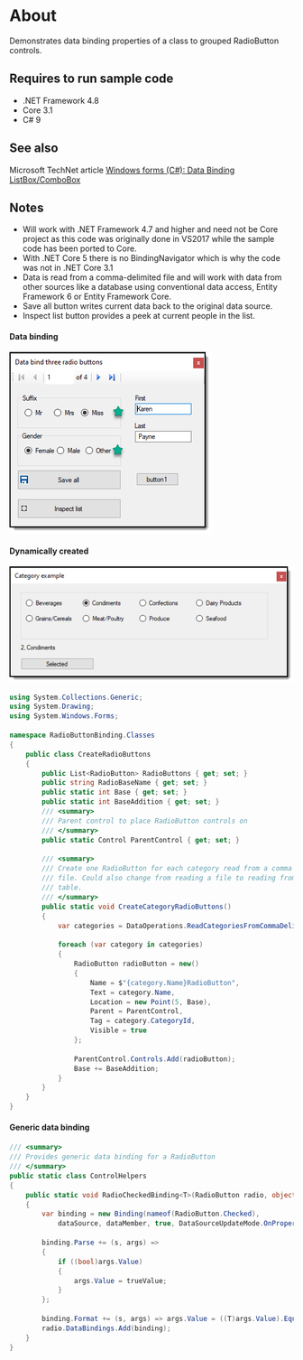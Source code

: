 ﻿# About

Demonstrates data binding properties of a class to grouped RadioButton controls.

## Requires to run sample code

- .NET Framework 4.8
- Core 3.1
- C# 9

## See also

Microsoft TechNet article  [Windows forms (C#): Data Binding ListBox/ComboBox](https://social.technet.microsoft.com/wiki/contents/articles/53599.windows-forms-c-data-binding-listboxcombobox.aspx)

## Notes

- Will work with .NET Framework 4.7 and higher and need not be Core project as this code was originally done in VS2017 while the sample code has been ported to Core. 
- With .NET Core 5 there is no BindingNavigator which is why the code was not in .NET Core 3.1
- Data is read from a comma-delimited file and will work with data from other sources like a database using conventional data access, Entity Framework 6 or Entity Framework Core.
- Save all button writes current data back to the original data source.
- Inspect list button provides a peek at current people in the list.

#### Data binding

![screen](../assets/GroupedRadioButtons.png)

#### Dynamically created 

![screen](../assets/DynamicRadioButtons.png)

```csharp
using System.Collections.Generic;
using System.Drawing;
using System.Windows.Forms;

namespace RadioButtonBinding.Classes
{
    public class CreateRadioButtons
    {
        public List<RadioButton> RadioButtons { get; set; }
        public string RadioBaseName { get; set; }
        public static int Base { get; set; }
        public static int BaseAddition { get; set; }
        /// <summary>
        /// Parent control to place RadioButton controls on
        /// </summary>
        public static Control ParentControl { get; set; }

        /// <summary>
        /// Create one RadioButton for each category read from a comma delimited
        /// file. Could also change from reading a file to reading from a database
        /// table.
        /// </summary>
        public static void CreateCategoryRadioButtons()
        {
            var categories = DataOperations.ReadCategoriesFromCommaDelimitedFile();

            foreach (var category in categories)
            {
                RadioButton radioButton = new()
                {
                    Name = $"{category.Name}RadioButton",
                    Text = category.Name,
                    Location = new Point(5, Base),
                    Parent = ParentControl,
                    Tag = category.CategoryId,
                    Visible = true
                };
                
                ParentControl.Controls.Add(radioButton);
                Base += BaseAddition;
            }
        }
    }
}
```

#### Generic data binding

```csharp
/// <summary>
/// Provides generic data binding for a RadioButton
/// </summary>
public static class ControlHelpers
{
    public static void RadioCheckedBinding<T>(RadioButton radio, object dataSource, string dataMember, T trueValue)
    {
        var binding = new Binding(nameof(RadioButton.Checked), 
            dataSource, dataMember, true, DataSourceUpdateMode.OnPropertyChanged);
        
        binding.Parse += (s, args) =>
        {
            if ((bool)args.Value)
            {
                args.Value = trueValue;
            }
        };
        
        binding.Format += (s, args) => args.Value = ((T)args.Value).Equals(trueValue);
        radio.DataBindings.Add(binding);
    }
}
```
